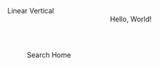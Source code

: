 <?xml version="1.0" encoding="utf-8"?>
<Layer>
  <LayerSettings>
    <Type>Linear</Type>
    <Orientation>Vertical</Orientation>
  </LayerSettings>
  <Tools>
    <Header>
      Hello, World!
    </Header>
    <Menu>
      <MenuItem icon="fa fa-search">Search</MenuItem>
      <MenuItem icon="fa fa-home">Home</MenuItem>
    </Menu>
  </Tools>
  <Script xmlns:injected="http://www.w3.org/1999/xhtml">
    <![CDATA
      alert("Hello, World! 2");
    ]]>
  </Script>
</Layer>
